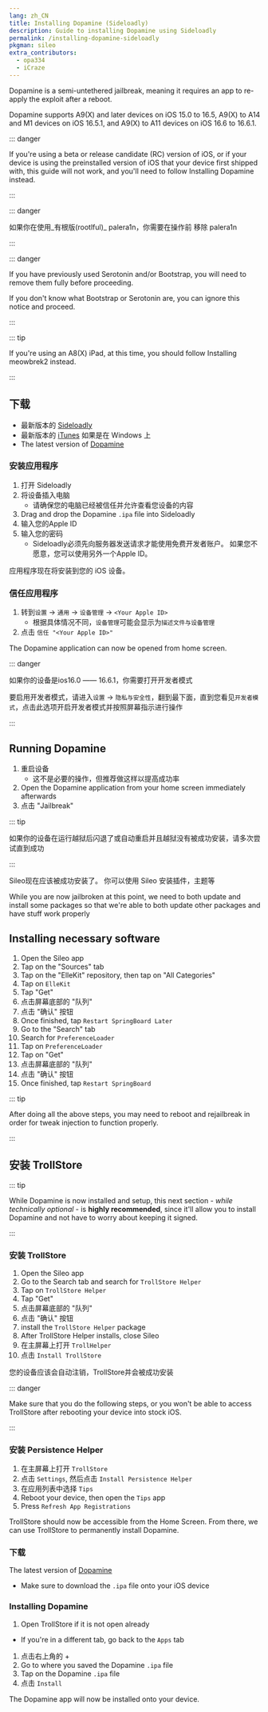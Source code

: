```yaml
---
lang: zh_CN
title: Installing Dopamine (Sideloadly)
description: Guide to installing Dopamine using Sideloadly
permalink: /installing-dopamine-sideloadly
pkgman: sileo
extra_contributors:
  - opa334
  - iCraze
---
```


Dopamine is a <router-link to="/types-of-jailbreak/#semi-untethered-jailbreaks">semi-untethered jailbreak</router-link>, meaning it requires an app to re-apply the exploit after a reboot.

Dopamine supports A9(X) and later devices on iOS 15.0 to 16.5, A9(X) to A14 and M1 devices on iOS 16.5.1, and A9(X) to A11 devices on iOS 16.6 to 16.6.1.

::: danger

If you're using a beta or release candidate (RC) version of iOS, or if your device is using the preinstalled version of iOS that your device first shipped with, this guide will not work, and you'll need to follow <router-link to="/installing-dopamine">Installing Dopamine</router-link> instead.

:::

::: danger

如果你在使用_有根版(rootlful)_ palera1n，你需要在操作前 <router-link to="/removing-palera1n">移除 palera1n</router-link>

:::

::: danger

If you have previously used Serotonin and/or Bootstrap, you will need to remove them fully before proceeding.

If you don't know what Bootstrap or Serotonin are, you can ignore this notice and proceed.

:::

::: tip

If you're using an A8(X) iPad, at this time, you should follow <router-link to="/installing-meowbrek2">Installing meowbrek2</router-link> instead.

:::

## 下载

- 最新版本的 [Sideloadly](https://sideloadly.io/)
- 最新版本的 [iTunes](https://www.apple.com/itunes/download/win32) 如果是在 Windows 上
- The latest version of [Dopamine](https://ellekit.space/dopamine)

### 安装应用程序

1. 打开 Sideloadly
2. 将设备插入电脑
   - 请确保您的电脑已经被信任并允许查看您设备的内容
3. Drag and drop the Dopamine `.ipa` file into Sideloadly
4. 输入您的Apple ID
5. 输入您的密码
   - Sideloadly必须先向服务器发送请求才能使用免费开发者账户。 如果您不愿意，您可以使用另外一个Apple ID。

应用程序现在将安装到您的 iOS 设备。

### 信任应用程序

1. 转到`设置` -> `通用` -> `设备管理` -> `<Your Apple ID>`
   - 根据具体情况不同，`设备管理`可能会显示为`描述文件与设备管理`
2. 点击 `信任 "<Your Apple ID>"`

The Dopamine application can now be opened from home screen.

::: danger

如果你的设备是ios16.0 —— 16.6.1，你需要打开开发者模式

要启用开发者模式，请进入`设置` -> `隐私与安全性`，翻到最下面，直到您看见`开发者模式`，点击此选项开启开发者模式并按照屏幕指示进行操作

:::

## Running Dopamine

1. 重启设备
   - 这不是必要的操作，但推荐做这样以提高成功率
2. Open the Dopamine application from your home screen immediately afterwards
3. 点击 "Jailbreak"

::: tip

如果你的设备在运行越狱后闪退了或自动重启并且越狱没有被成功安装，请多次尝试直到成功

:::

Sileo现在应该被成功安装了。 你可以使用 Sileo 安装<router-link to="/faq/#what-are-tweaks">插件</router-link>，主题等

While you are now jailbroken at this point, we need to both update and install some packages so that we're able to both update other packages and have stuff work properly

## Installing necessary software

1. Open the Sileo app
2. Tap on the "Sources" tab
3. Tap on the "ElleKit" repository, then tap on "All Categories"
4. Tap on `ElleKit`
5. Tap "Get"
6. 点击屏幕底部的 "队列"
7. 点击 "确认" 按钮
8. Once finished, tap `Restart SpringBoard Later`
9. Go to the "Search" tab
10. Search for `PreferenceLoader`
11. Tap on `PreferenceLoader`
12. Tap on "Get"
13. 点击屏幕底部的 "队列"
14. 点击 "确认" 按钮
15. Once finished, tap `Restart SpringBoard`

::: tip

After doing all the above steps, you may need to reboot and rejailbreak in order for tweak injection to function properly.

:::

## 安装 TrollStore

::: tip

While Dopamine is now installed and setup, this next section - _while technically optional_ - is **highly recommended**, since it'll allow you to install Dopamine and not have to worry about keeping it signed.

:::

### 安装 TrollStore

1. Open the Sileo app
2. Go to the Search tab and search for `TrollStore Helper`
3. Tap on `TrollStore Helper`
4. Tap "Get"
5. 点击屏幕底部的 "队列"
6. 点击 "确认" 按钮
7. install the `TrollStore Helper` package
8. After TrollStore Helper installs, close Sileo
9. 在主屏幕上打开 `TrollHelper`
10. 点击 `Install TrollStore`

您的设备应该会自动注销，TrollStore并会被成功安装

::: danger

Make sure that you do the following steps, or you won't be able to access TrollStore after rebooting your device into stock iOS.

:::

### 安装 Persistence Helper

1. 在主屏幕上打开 `TrollStore`
2. 点击 `Settings`, 然后点击 `Install Persistence Helper`
3. 在应用列表中选择 `Tips`
4. Reboot your device, then open the `Tips` app
5. Press `Refresh App Registrations`

TrollStore should now be accessible from the Home Screen. From there, we can use TrollStore to permanently install Dopamine.

### 下载

The latest version of [Dopamine](https://ellekit.space/dopamine)

- Make sure to download the `.ipa` file onto your iOS device

### Installing Dopamine

1. Open TrollStore if it is not open already

- If you're in a different tab, go back to the `Apps` tab

1. 点击右上角的 +
2. Go to where you saved the Dopamine `.ipa` file
3. Tap on the Dopamine `.ipa` file
4. 点击 `Install`

The Dopamine app will now be installed onto your device.
